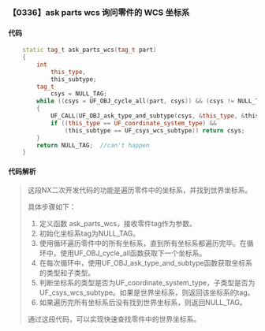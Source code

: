 ### 【0336】ask parts wcs 询问零件的 WCS 坐标系

#### 代码

```cpp
    static tag_t ask_parts_wcs(tag_t part)  
    {  
        int  
            this_type,  
            this_subtype;  
        tag_t  
            csys = NULL_TAG;  
        while ((csys = UF_OBJ_cycle_all(part, csys)) && (csys != NULL_TAG))  
        {  
            UF_CALL(UF_OBJ_ask_type_and_subtype(csys, &this_type, &this_subtype));  
            if ((this_type == UF_coordinate_system_type) &&   
                (this_subtype == UF_csys_wcs_subtype)) return csys;  
        }  
        return NULL_TAG;  //can't happen  
    }

```

#### 代码解析

> 这段NX二次开发代码的功能是遍历零件中的坐标系，并找到世界坐标系。
>
> 具体步骤如下：
>
> 1. 定义函数 ask_parts_wcs，接收零件tag作为参数。
> 2. 初始化坐标系tag为NULL_TAG。
> 3. 使用循环遍历零件中的所有坐标系，直到所有坐标系都遍历完毕。在循环中，使用UF_OBJ_cycle_all函数获取下一个坐标系。
> 4. 在每次循环中，使用UF_OBJ_ask_type_and_subtype函数获取坐标系的类型和子类型。
> 5. 判断坐标系的类型是否为UF_coordinate_system_type，子类型是否为UF_csys_wcs_subtype。如果是世界坐标系，则返回该坐标系的tag。
> 6. 如果遍历完所有坐标系后没有找到世界坐标系，则返回NULL_TAG。
>
> 通过这段代码，可以实现快速查找零件中的世界坐标系。
>
